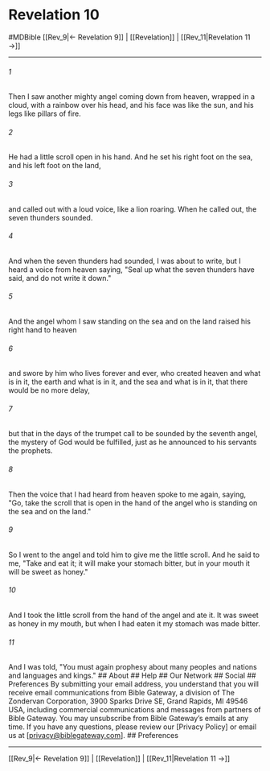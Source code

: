 # Revelation 10
#MDBible
[[Rev_9|← Revelation 9]] | [[Revelation]] | [[Rev_11|Revelation 11 →]]

***


###### 1 
Then I saw another mighty angel coming down from heaven, wrapped in a cloud, with a rainbow over his head, and his face was like the sun, and his legs like pillars of fire. 

###### 2 
He had a little scroll open in his hand. And he set his right foot on the sea, and his left foot on the land, 

###### 3 
and called out with a loud voice, like a lion roaring. When he called out, the seven thunders sounded. 

###### 4 
And when the seven thunders had sounded, I was about to write, but I heard a voice from heaven saying, "Seal up what the seven thunders have said, and do not write it down." 

###### 5 
And the angel whom I saw standing on the sea and on the land raised his right hand to heaven 

###### 6 
and swore by him who lives forever and ever, who created heaven and what is in it, the earth and what is in it, and the sea and what is in it, that there would be no more delay, 

###### 7 
but that in the days of the trumpet call to be sounded by the seventh angel, the mystery of God would be fulfilled, just as he announced to his servants the prophets. 

###### 8 
Then the voice that I had heard from heaven spoke to me again, saying, "Go, take the scroll that is open in the hand of the angel who is standing on the sea and on the land." 

###### 9 
So I went to the angel and told him to give me the little scroll. And he said to me, "Take and eat it; it will make your stomach bitter, but in your mouth it will be sweet as honey." 

###### 10 
And I took the little scroll from the hand of the angel and ate it. It was sweet as honey in my mouth, but when I had eaten it my stomach was made bitter. 

###### 11 
And I was told, "You must again prophesy about many peoples and nations and languages and kings." ## About ## Help ## Our Network ## Social ## Preferences By submitting your email address, you understand that you will receive email communications from Bible Gateway, a division of The Zondervan Corporation, 3900 Sparks Drive SE, Grand Rapids, MI 49546 USA, including commercial communications and messages from partners of Bible Gateway. You may unsubscribe from Bible Gateway&rsquo;s emails at any time. If you have any questions, please review our [Privacy Policy] or email us at [privacy@biblegateway.com]. ## Preferences

***

[[Rev_9|← Revelation 9]] | [[Revelation]] | [[Rev_11|Revelation 11 →]]
